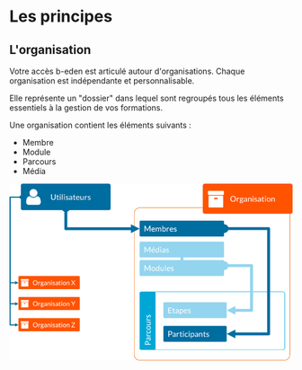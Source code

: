 # Les principes


## L'organisation


Votre accès b-eden est articulé autour d'organisations. Chaque organisation est indépendante et personnalisable.

Elle représente un "dossier" dans lequel sont regroupés tous les éléments essentiels à la gestion de vos formations.

Une organisation contient les éléments suivants :

* Membre
* Module
* Parcours
* Média




![éléments de b-eden](beden_principles.png)


